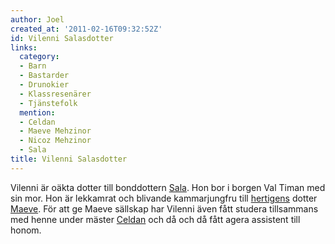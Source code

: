 ```yaml
---
author: Joel
created_at: '2011-02-16T09:32:52Z'
id: Vilenni Salasdotter
links:
  category:
  - Barn
  - Bastarder
  - Drunokier
  - Klassresenärer
  - Tjänstefolk
  mention:
  - Celdan
  - Maeve Mehzinor
  - Nicoz Mehzinor
  - Sala
title: Vilenni Salasdotter
---
```


Vilenni är oäkta dotter till bonddottern [Sala]. Hon bor i borgen Val Timan med sin mor. Hon är
lekkamrat och blivande kammarjungfru till [hertigens] dotter [Maeve]. För att ge Maeve sällskap har
Vilenni även fått studera tillsammans med henne under mäster [Celdan] och då och då fått agera
assistent till honom.

  [Sala]: Sala
  [hertigens]: Nicoz_Mehzinor
  [Maeve]: Maeve_Mehzinor
  [Celdan]: Celdan